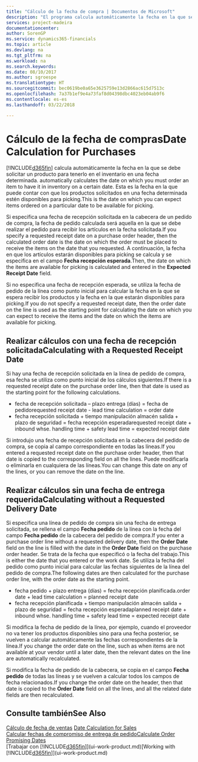 ```yaml
---
title: "Cálculo de la fecha de compra | Documentos de Microsoft"
description: "El programa calcula automáticamente la fecha en la que se debe solicitar un producto para tenerlo en el inventario en una fecha determinada. Esta es la fecha en la que puede contar con que los productos solicitados en una fecha determinada estén disponibles para picking."
services: project-madeira
documentationcenter: 
author: SorenGP
ms.service: dynamics365-financials
ms.topic: article
ms.devlang: na
ms.tgt_pltfrm: na
ms.workload: na
ms.search.keywords: 
ms.date: 08/10/2017
ms.author: sgroespe
ms.translationtype: HT
ms.sourcegitcommit: bec0619be0a65e3625759e13d2866ac615d7513c
ms.openlocfilehash: 7a37b1ef9e4a73faf8d04398dbc4023eb04ab9f6
ms.contentlocale: es-es
ms.lasthandoff: 03/22/2018

---
```

# <a name="date-calculation-for-purchases"></a><span data-ttu-id="95160-104">Cálculo de la fecha de compras</span><span class="sxs-lookup"><span data-stu-id="95160-104">Date Calculation for Purchases</span></span>
[!INCLUDE[d365fin](includes/d365fin_md.md)]<span data-ttu-id="95160-105"> calcula automáticamente la fecha en la que se debe solicitar un producto para tenerlo en el inventario en una fecha determinada.</span><span class="sxs-lookup"><span data-stu-id="95160-105"> automatically calculates the date on which you must order an item to have it in inventory on a certain date.</span></span> <span data-ttu-id="95160-106">Esta es la fecha en la que puede contar con que los productos solicitados en una fecha determinada estén disponibles para picking.</span><span class="sxs-lookup"><span data-stu-id="95160-106">This is the date on which you can expect items ordered on a particular date to be available for picking.</span></span>  

<span data-ttu-id="95160-107">Si especifica una fecha de recepción solicitada en la cabecera de un pedido de compra, la fecha de pedido calculada será aquella en la que se debe realizar el pedido para recibir los artículos en la fecha solicitada.</span><span class="sxs-lookup"><span data-stu-id="95160-107">If you specify a requested receipt date on a purchase order header, then the calculated order date is the date on which the order must be placed to receive the items on the date that you requested.</span></span> <span data-ttu-id="95160-108">A continuación, la fecha en que los artículos estarán disponibles para picking se calcula y se especifica en el campo **Fecha recepción esperada**.</span><span class="sxs-lookup"><span data-stu-id="95160-108">Then, the date on which the items are available for picking is calculated and entered in the **Expected Receipt Date** field.</span></span>  

<span data-ttu-id="95160-109">Si no especifica una fecha de recepción esperada, se utiliza la fecha de pedido de la línea como punto inicial para calcular la fecha en la que se espera recibir los productos y la fecha en la que estarán disponibles para picking.</span><span class="sxs-lookup"><span data-stu-id="95160-109">If you do not specify a requested receipt date, then the order date on the line is used as the starting point for calculating the date on which you can expect to receive the items and the date on which the items are available for picking.</span></span>  

## <a name="calculating-with-a-requested-receipt-date"></a><span data-ttu-id="95160-110">Realizar cálculos con una fecha de recepción solicitada</span><span class="sxs-lookup"><span data-stu-id="95160-110">Calculating with a Requested Receipt Date</span></span>  
<span data-ttu-id="95160-111">Si hay una fecha de recepción solicitada en la línea de pedido de compra, esa fecha se utiliza como punto inicial de los cálculos siguientes.</span><span class="sxs-lookup"><span data-stu-id="95160-111">If there is a requested receipt date on the purchase order line, then that date is used as the starting point for the following calculations.</span></span>  

- <span data-ttu-id="95160-112">fecha de recepción solicitada – plazo entrega (días) = fecha de pedido</span><span class="sxs-lookup"><span data-stu-id="95160-112">requested receipt date - lead time calculation = order date</span></span>  
- <span data-ttu-id="95160-113">fecha recepción solicitada + tiempo manipulación almacén salida + plazo de seguridad = fecha recepción esperada</span><span class="sxs-lookup"><span data-stu-id="95160-113">requested receipt date + inbound whse. handling time + safety lead time = expected receipt date</span></span>  

<span data-ttu-id="95160-114">Si introdujo una fecha de recepción solicitada en la cabecera del pedido de compra, se copia al campo correspondiente en todas las líneas.</span><span class="sxs-lookup"><span data-stu-id="95160-114">If you entered a requested receipt date on the purchase order header, then that date is copied to the corresponding field on all the lines.</span></span> <span data-ttu-id="95160-115">Puede modificarla o eliminarla en cualquiera de las líneas.</span><span class="sxs-lookup"><span data-stu-id="95160-115">You can change this date on any of the lines, or you can remove the date on the line.</span></span>  

## <a name="calculating-without-a-requested-delivery-date"></a><span data-ttu-id="95160-116">Realizar cálculos sin una fecha de entrega requerida</span><span class="sxs-lookup"><span data-stu-id="95160-116">Calculating without a Requested Delivery Date</span></span>  
<span data-ttu-id="95160-117">Si especifica una línea de pedido de compra sin una fecha de entrega solicitada, se rellena el campo **Fecha pedido** de la línea con la fecha del campo **Fecha pedido** de la cabecera del pedido de compra.</span><span class="sxs-lookup"><span data-stu-id="95160-117">If you enter a purchase order line without a requested delivery date, then the **Order Date** field on the line is filled with the date in the **Order Date** field on the purchase order header.</span></span> <span data-ttu-id="95160-118">Se trata de la fecha que especificó o la fecha del trabajo.</span><span class="sxs-lookup"><span data-stu-id="95160-118">This is either the date that you entered or the work date.</span></span> <span data-ttu-id="95160-119">Se utiliza la fecha del pedido como punto inicial para calcular las fechas siguientes de la línea del pedido de compra.</span><span class="sxs-lookup"><span data-stu-id="95160-119">The following dates are then calculated for the purchase order line, with the order date as the starting point.</span></span>  

- <span data-ttu-id="95160-120">fecha pedido + plazo entrega (días) = fecha recepción planificada.</span><span class="sxs-lookup"><span data-stu-id="95160-120">order date + lead time calculation = planned receipt date</span></span>  
- <span data-ttu-id="95160-121">fecha recepción planificada + tiempo manipulación almacén salida + plazo de seguridad = fecha recepción esperada</span><span class="sxs-lookup"><span data-stu-id="95160-121">planned receipt date + inbound whse. handling time + safety lead time = expected receipt date</span></span>  

<span data-ttu-id="95160-122">Si modifica la fecha de pedido de la línea, por ejemplo, cuando el proveedor no va tener los productos disponibles sino para una fecha posterior, se vuelven a calcular automáticamente las fechas correspondientes de la línea.</span><span class="sxs-lookup"><span data-stu-id="95160-122">If you change the order date on the line, such as when items are not available at your vendor until a later date, then the relevant dates on the line are automatically recalculated.</span></span>  

<span data-ttu-id="95160-123">Si modifica la fecha de pedido de la cabecera, se copia en el campo **Fecha pedido** de todas las líneas y se vuelven a calcular todos los campos de fecha relacionados.</span><span class="sxs-lookup"><span data-stu-id="95160-123">If you change the order date on the header, then that date is copied to the **Order Date** field on all the lines, and all the related date fields are then recalculated.</span></span>  

## <a name="see-also"></a><span data-ttu-id="95160-124">Consulte también</span><span class="sxs-lookup"><span data-stu-id="95160-124">See Also</span></span>  
 <span data-ttu-id="95160-125">[Cálculo de fecha de ventas](sales-date-calculation-for-sales.md) </span><span class="sxs-lookup"><span data-stu-id="95160-125">[Date Calculation for Sales](sales-date-calculation-for-sales.md) </span></span>  
 [<span data-ttu-id="95160-126">Calcular fechas de compromiso de entrega de pedido</span><span class="sxs-lookup"><span data-stu-id="95160-126">Calculate Order Promising Dates</span></span>](sales-how-to-calculate-order-promising-dates.md)  
 <span data-ttu-id="95160-127">[Trabajar con [!INCLUDE[d365fin](includes/d365fin_md.md)]](ui-work-product.md)</span><span class="sxs-lookup"><span data-stu-id="95160-127">[Working with [!INCLUDE[d365fin](includes/d365fin_md.md)]](ui-work-product.md)</span></span>

